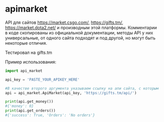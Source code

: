 # apimarket

API для сайтов https://market.csgo.com/, https://gifts.tm/, https://market.dota2.net/ и производным этой платформы. 
Комментарии в коде скопированы из официальной документации, методы API у них универсальные, от одного сайта подходят 
и под другой, но могут быть некоторые отличия. 

Тестировал на gifts.tm

Пример использования:
```python
import api_market

api_key = 'PASTE_YOUR_APIKEY_HERE'

#В качестве второго аргумента указываем ссылку на апи сайта, с которым работаем
api = api_market.ApiMarket(api_key, 'https://gifts.tm/api/')

print(api.get_money())
#{'money': 0}
print(api.get_orders())
#{'success': True, 'Orders': 'No orders'}
```
